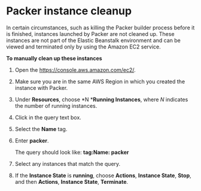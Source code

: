 # Packer instance cleanup<a name="custom-platforms-packercleanup"></a>

In certain circumstances, such as killing the Packer builder process before it is finished, instances launched by Packer are not cleaned up\. These instances are not part of the Elastic Beanstalk environment and can be viewed and terminated only by using the Amazon EC2 service\.

**To manually clean up these instances**

1. Open the [https://console\.aws\.amazon\.com/ec2/](https://console.aws.amazon.com/ec2/)\.

1. Make sure you are in the same AWS Region in which you created the instance with Packer\.

1. Under **Resources**, choose *N ***Running Instances**, where *N* indicates the number of running instances\.

1. Click in the query text box\.

1. Select the **Name** tag\.

1. Enter **packer**\.

   The query should look like: **tag:Name: packer**

1. Select any instances that match the query\.

1. If the **Instance State** is **running**, choose **Actions**, **Instance State**, **Stop**, and then **Actions**, **Instance State**, **Terminate**\.